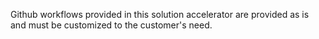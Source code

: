 Github workflows provided in this solution accelerator are provided as is and must be customized to the customer's need.